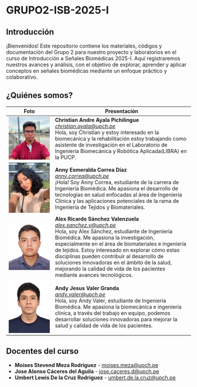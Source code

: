 # GRUPO2-ISB-2025-I

## Introducción
¡Bienvenidos! Este repositorio contiene los materiales, códigos y documentación del Grupo 2 para nuestro proyecto y laboratorios en el curso de Introducción a Señales Biomédicas 2025-I. Aquí registraremos nuestros avances y análisis, con el objetivo de explorar, aprender y aplicar conceptos en señales biomédicas mediante un enfoque práctico y colaborativo.

## ¿Quiénes somos?
| Foto | Presentación | 
|----------|----------|
| ![Christian Andre Ayala Pichilingue](fotos/ayala.jpeg)     | **Christian Andre Ayala Pichilingue** <br>*christian.ayala@upch.pe* <br>Hola, soy Christian y estoy interesado en la biomecánica y la rehabilitación estoy trabajando como asistente de investigación en el Laboratorio de Ingeniería Biomecánica y Robótica Aplicada(LIBRA) en la PUCP.  |
| ![Anny Esmeralda Correa Díaz](fotos/Anny.jpeg)     | **Anny Esmeralda Correa Díaz** <br>*anny.correa@upch.pe* <br>¡Hola! Soy Anny Correa, estudiante de la carrera de Ingeniería Biomédica. Me apasiona el desarrollo de tecnologías en salud enfocadas al área de Ingeniería Clínica y las aplicaciones potenciales de la rama de Ingeniería de Tejidos y Biomateriales.  |
| ![Alex Ricardo Sánchez Valenzuela](fotos/Alex_S.jpg)     | **Alex Ricardo Sánchez Valenzuela** <br>*alex.sanchez.v@upch.pe* <br>Hola, soy Alex Sánchez, estudiante de Ingeniería Biomédica. Me apasiona la investigación, especialmente en el área de biomateriales e ingeniería de tejidos. Estoy interesado en explorar cómo estas disciplinas pueden contribuir al desarrollo de soluciones innovadoras en el ámbito de la salud, mejorando la calidad de vida de los pacientes mediante avances tecnológicos. |
| ![Andy Jesus Valer Granda](fotos/Andy.jpg)     | **Andy Jesus Valer Granda** <br>*andy.valer@upch.pe* <br>Hola, soy Andy Valer, estudiante de Ingeniería Biomédica. Me apasiona la biomecánica e ingeniería clínica, a través del trabajo en equipo, podemos desarrollar soluciones innovadoras para mejorar la salud y calidad de vida de los pacientes. |

## Docentes del curso
- **Moises Stevend Meza Rodriguez** - moises.meza@upch.pe
- **Jose Alonso Cáceres del Aguila** - jose.caceres.d@upch.pe
- **Umbert Lewis De la Cruz Rodriguez** - umbert.de.la.cruz@upch.pe
